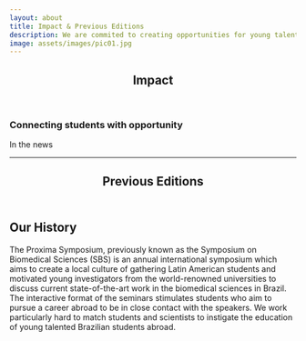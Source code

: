 ```yaml
---
layout: about
title: Impact & Previous Editions
description: We are commited to creating opportunities for young talents.
image: assets/images/pic01.jpg
---
```


<!-- Main -->
<div id="main" class="alt">

<!-- One -->
<section id="one">
	<div class="inner">
		<header class="major">
			<h1>Impact</h1>
		</header>

<!-- Content -->
<h3 id="content">Connecting students with opportunity</h3>
<p>In the news</p>

<hr class="major" />

<header class="major">
	<h1>Previous Editions</h1>
</header>

<!-- Elements -->
<h2 id="elements">Our History</h2>
<p>The Proxima Symposium, previously known as the Symposium on Biomedical Sciences (SBS) is an annual international symposium which aims to create a local culture of gathering Latin American students and motivated young investigators from the world-renowned universities to discuss current state-of-the-art work in the biomedical sciences in Brazil. The interactive format of the seminars stimulates students who aim to pursue a career abroad to be in close contact with the speakers. We work particularly hard to match students and scientists to instigate the education of young talented Brazilian students abroad.</p>

</div>
</section>
</div>
